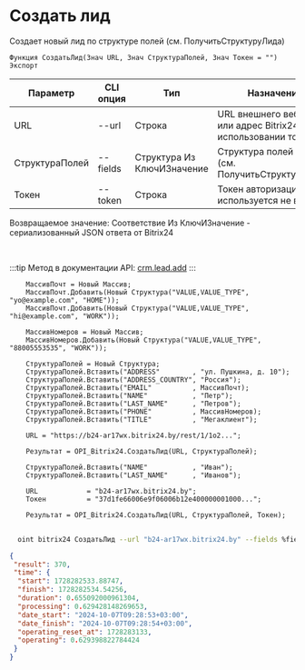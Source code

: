 ﻿---
sidebar_position: 1
---

# Создать лид
 Создает новый лид по структуре полей (см. ПолучитьСтруктуруЛида)



`Функция СоздатьЛид(Знач URL, Знач СтруктураПолей, Знач Токен = "") Экспорт`

  | Параметр | CLI опция | Тип | Назначение |
  |-|-|-|-|
  | URL | --url | Строка | URL внешнего вебхука или адрес Bitrix24 при использовании токена |
  | СтруктураПолей | --fields | Структура Из КлючИЗначение | Структура полей лида (см. ПолучитьСтруктуруЛида) |
  | Токен | --token | Строка | Токен авторизации, если используется не вебхук |

  
  Возвращаемое значение:   Соответствие Из КлючИЗначение - сериализованный JSON ответа от Bitrix24

<br/>

:::tip
Метод в документации API: [crm.lead.add](https://dev.1c-bitrix.ru/rest_help/crm/leads/crm_lead_add.php)
:::
<br/>


```bsl title="Пример кода"
    МассивПочт = Новый Массив;
    МассивПочт.Добавить(Новый Структура("VALUE,VALUE_TYPE", "yo@example.com", "HOME"));
    МассивПочт.Добавить(Новый Структура("VALUE,VALUE_TYPE", "hi@example.com", "WORK"));

    МассивНомеров = Новый Массив;
    МассивНомеров.Добавить(Новый Структура("VALUE,VALUE_TYPE", "88005553535", "WORK"));

    СтруктураПолей = Новый Структура;
    СтруктураПолей.Вставить("ADDRESS"        , "ул. Пушкина, д. 10");
    СтруктураПолей.Вставить("ADDRESS_COUNTRY", "Россия");
    СтруктураПолей.Вставить("EMAIL"          , МассивПочт);
    СтруктураПолей.Вставить("NAME"           , "Петр");
    СтруктураПолей.Вставить("LAST_NAME"      , "Петров");
    СтруктураПолей.Вставить("PHONE"          , МассивНомеров);
    СтруктураПолей.Вставить("TITLE"          , "Мегаклиент");

    URL = "https://b24-ar17wx.bitrix24.by/rest/1/1o2...";

    Результат = OPI_Bitrix24.СоздатьЛид(URL, СтруктураПолей);

    СтруктураПолей.Вставить("NAME"           , "Иван");
    СтруктураПолей.Вставить("LAST_NAME"      , "Иванов");

    URL            = "b24-ar17wx.bitrix24.by";
    Токен          = "37d1fe66006e9f06006b12e400000001000...";

    Результат = OPI_Bitrix24.СоздатьЛид(URL, СтруктураПолей, Токен);
```



```sh title="Пример команды CLI"
    
  oint bitrix24 СоздатьЛид --url "b24-ar17wx.bitrix24.by" --fields %fields% --token "ec4dc366006e9f06006b12e400000001000..."

```

```json title="Результат"
{
 "result": 370,
 "time": {
  "start": 1728282533.88747,
  "finish": 1728282534.54256,
  "duration": 0.655092000961304,
  "processing": 0.629428148269653,
  "date_start": "2024-10-07T09:28:53+03:00",
  "date_finish": "2024-10-07T09:28:54+03:00",
  "operating_reset_at": 1728283133,
  "operating": 0.629398822784424
 }
}
```
